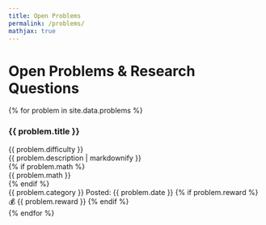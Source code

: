 ```yaml
---
title: Open Problems
permalink: /problems/
mathjax: true
---
```



<script src="https://polyfill.io/v3/polyfill.min.js?features=es6"></script>
<script id="MathJax-script" async src="https://cdn.jsdelivr.net/npm/mathjax@3/es5/tex-mml-chtml.js"></script>
<script>
  MathJax = {
    tex: {
      inlineMath: [['$', '$'], ['\\(', '\\)']],
      displayMath: [['$$', '$$'], ['\\[', '\\]']]
    }
  };
</script>

# Open Problems & Research Questions

<div class="problems-container">
  {% for problem in site.data.problems %}
  <div class="problem-card">
    <div class="problem-header">
      <h3 class="problem-title">{{ problem.title }}</h3>
      <span class="problem-difficulty difficulty-{{ problem.difficulty }}">{{ problem.difficulty }}</span>
    </div>
    <div class="problem-description">
      {{ problem.description | markdownify }}
    </div>
    {% if problem.math %}
    <div class="problem-math">
      {{ problem.math }}
    </div>
    {% endif %}
    <div class="problem-meta">
      <span class="problem-category">{{ problem.category }}</span>
      <span class="problem-date">Posted: {{ problem.date }}</span>
      {% if problem.reward %}
      <span class="problem-reward">💰 {{ problem.reward }}</span>
      {% endif %}
    </div>
  </div>
  {% endfor %}
</div>